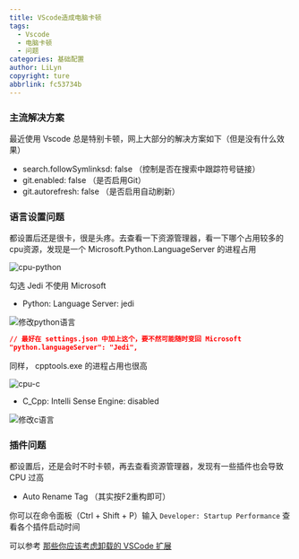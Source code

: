 ```yaml
---
title: VScode造成电脑卡顿
tags:
  - Vscode
  - 电脑卡顿
  - 问题
categories: 基础配置
author: LiLyn
copyright: ture
abbrlink: fc53734b
---
```


### 主流解决方案

最近使用 Vscode 总是特别卡顿，网上大部分的解决方案如下（但是没有什么效果）

- search.followSymlinksd: false （控制是否在搜索中跟踪符号链接）
- git.enabled: false （是否启用Git）
- git.autorefresh: false （是否启用自动刷新）

<!--more-->

### 语言设置问题

都设置后还是很卡，很是头疼。去查看一下资源管理器，看一下哪个占用较多的cpu资源，发现是一个 Microsoft.Python.LanguageServer 的进程占用

![cpu-python](https://gitee.com/lilyn/pic/raw/master/Basics/python%E5%8D%A0%E7%94%A8%E8%BF%87%E9%AB%98.png)

勾选 Jedi 不使用 Microsoft

- Python: Language Server: jedi

![修改python语言](https://gitee.com/lilyn/pic/raw/master/Basics/%E4%BF%AE%E6%94%B9python%E8%AF%AD%E8%A8%80.png)

```json
// 最好在 settings.json 中加上这个，要不然可能随时变回 Microsoft
"python.languageServer": "Jedi",
```

同样， cpptools.exe 的进程占用也很高

![cpu-c](https://gitee.com/lilyn/pic/raw/master/Basics/C%E5%8D%A0%E7%94%A8%E8%BF%87%E9%AB%98.png)

- C_Cpp: Intelli Sense Engine: disabled

![修改c语言](https://gitee.com/lilyn/pic/raw/master/Basics/%E4%BF%AE%E6%94%B9c%E8%AF%AD%E8%A8%80.png)



### 插件问题

都设置后，还是会时不时卡顿，再去查看资源管理器，发现有一些插件也会导致 CPU 过高

- Auto Rename Tag （其实按F2重构即可）

你可以在命令面板（Ctrl + Shift + P）输入 `Developer: Startup Performance` 查看各个插件启动时间

可以参考 [那些你应该考虑卸载的 VSCode 扩展](https://juejin.cn/post/6844904115798016008)
